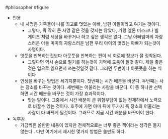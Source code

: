 #philosopher #figure
- 인용
    - 내 사명은 가족들이 나를 최고로 멋있는 아빠, 남편 아들이라고 여기는 것이다.
        - 그렇다, 뭐 딱히 큰 사명 같은 것을 갖지는 않았다, 가령 엘론 머스크나 빌 게이츠 처럼 세상을 바꾸거나 하고 싶은 생각은 없다. 그냥 아빠엄마의 자랑스러운 아들 미미의 자랑스러운 남편 우리 아이의 멋있는 아빠가 되는것이 사명이다.
    - 잇풋을 반복하는것보다 아웃풋을 반복하는 편이 뇌 회로에 정보가 잘 정착된다.
        - 그렇다면 역시 손으로 필기를 하는것이 기억에 도움이 될것 같다. 제일 좋은것은 입으로 읽으면서 쓰는것일것 같다. 그러면 두번이나 아웃풋을 하는 식이다
    - 인생을 바꾸는 방법은 세기지뿐이다. 첫번째는 시간 배분을 바꾼다. 두번째는 사는 장소를 바꾸는 것이다. 세번째는 어울리는 사람을 바꾼다. 이 중 하나만 선택하면 시간 배분을 바꾸는 것이 가장 효과적이다.
        - 맞는 말이다. 그중에서 시간 배분이 큰 위험부담이 없는 전제하에서 노력으로 바꿀수 있는 것이다. 호주에 가면 아마 뒤에 두가지 즉 장소와 어울리는 사람이 다 바뀌게 될것이다. 그러므로 지금 시간 배분을 바꾸어야 한다.
- 독후감
    - 가끔씩은 쓸만한 내용이 있지만 전체적으로는 너무 좋은 책이라는 생각은 들지 않는다 . 다만 여기에서 제시한 몇가지 방법은 쓸만도 하다.
